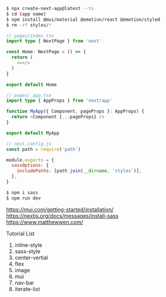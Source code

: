 ```bash
$ npx create-next-app@latest --ts
$ cd (app name)
$ npm install @mui/material @emotion/react @emotion/styled
$ rm -rf styles/*
```

```typescript
// pages/index.tsx
import type { NextPage } from 'next'

const Home: NextPage = () => {
  return (
    <></>
  )
}

export default Home
```

```typescript
// pages/_app.tsx
import type { AppProps } from 'next/app'

function MyApp({ Component, pageProps }: AppProps) {
  return <Component {...pageProps} />
}

export default MyApp
```

```javascript
// next.config.js
const path = require('path')

module.exports = {
  sassOptions: {
    includePaths: [path.join(__dirname, 'styles')],
  },
}
```

```bash
$ npm i sass
$ npm run dev
```

https://mui.com/getting-started/installation/
https://nextjs.org/docs/messages/install-sass
https://www.matthewwen.com/

Tutorial List
1. inline-style
2. sass-style
3. center-vertial
4. flex
5. image
6. mui
7. nav-bar
8. iterate-list
